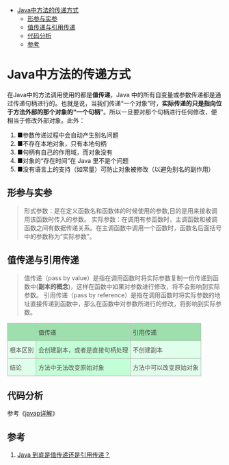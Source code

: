 <!-- TOC -->

- [Java中方法的传递方式](#java中方法的传递方式)
    - [形参与实参](#形参与实参)
    - [值传递与引用传递](#值传递与引用传递)
    - [代码分析](#代码分析)
    - [参考](#参考)

<!-- /TOC -->
# Java中方法的传递方式

在Java中的方法调用使用的都是**值传递**，Java 中的所有自变量或参数传递都是通过传递句柄进行的。也就是说，当我们传递“一个对象”时，**实际传递的只是指向位于方法外部的那个对象的“一个句柄”**。所以一旦要对那个句柄进行任何修改，便相当于修改外部对象。此外：

1. ■参数传递过程中会自动产生别名问题
2. ■不存在本地对象，只有本地句柄
3. ■句柄有自己的作用域，而对象没有
4. ■对象的“存在时间”在 Java 里不是个问题
5. ■没有语言上的支持（如常量）可防止对象被修改（以避免别名的副作用）

## 形参与实参

> 形式参数：是在定义函数名和函数体的时候使用的参数,目的是用来接收调用该函数时传入的参数。
> 实际参数：在调用有参函数时，主调函数和被调函数之间有数据传递关系。在主调函数中调用一个函数时，函数名后面括号中的参数称为“实际参数”。

## 值传递与引用传递

> 值传递（pass by value）是指在调用函数时将实际参数复制一份传递到函数中(**副本的概念**)，这样在函数中如果对参数进行修改，将不会影响到实际参数。
> 引用传递（pass by reference）是指在调用函数时将实际参数的地址直接传递到函数中，那么在函数中对参数所进行的修改，将影响到实际参数。

<style type="text/css">
.tg  {border-collapse:collapse;border-color:#bbb;border-spacing:0;}
.tg td{background-color:#E0FFEB;border-color:#bbb;border-style:solid;border-width:1px;color:#594F4F;
  font-family:Arial, sans-serif;font-size:14px;overflow:hidden;padding:10px 5px;word-break:normal;}
.tg th{background-color:#9DE0AD;border-color:#bbb;border-style:solid;border-width:1px;color:#493F3F;
  font-family:Arial, sans-serif;font-size:14px;font-weight:normal;overflow:hidden;padding:10px 5px;word-break:normal;}
.tg .tg-0lax{text-align:left;vertical-align:top}
.tg .tg-sjuo{background-color:#C2FFD6;text-align:left;vertical-align:top}
</style>
<table class="tg">
  <tr>
    <th class="tg-0lax"></th>
    <th class="tg-0lax">值传递</th>
    <th class="tg-0lax">引用传递</th>
  </tr>
  <tr>
    <td class="tg-0lax">根本区别</td>
    <td class="tg-sjuo">会创建副本，或者是直接句柄处理</td>
    <td class="tg-0lax">不创建副本</td>
  </tr>
  <tr>
    <td class="tg-0lax">结论</td>
    <td class="tg-sjuo">方法中无法改变原始对象</td>
    <td class="tg-0lax">方法中可以改变原始对象</td>
  </tr>
</table>

## 代码分析

参考《[javap详解](book/javap.md)》

## 参考

1. [Java 到底是值传递还是引用传递？](https://www.toutiao.com/i6813552507239793164/)